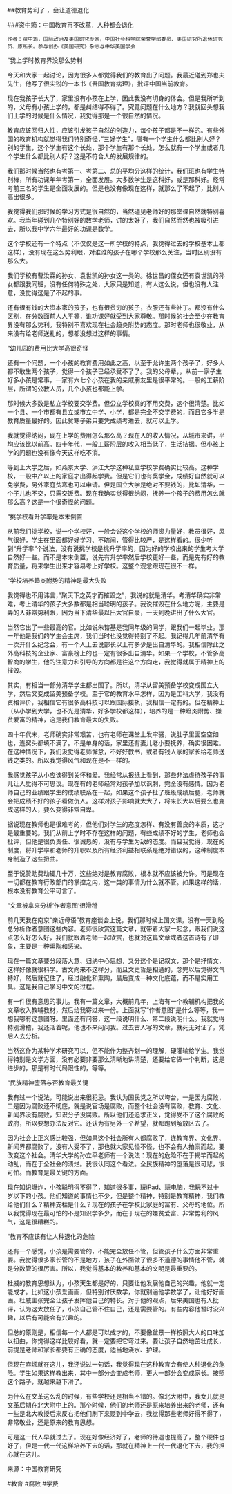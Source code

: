 
##教育势利了 ，会让道德退化


###资中筠：中国教育再不改革，人种都会退化

`作者：资中筠，国际政治及美国研究专家，中国社会科学院荣誉学部委员、美国研究所退休研究员、原所长。参与创办《美国研究》杂志与中华美国学会`

“我上学时教育界没那么势利

今天和大家一起讨论，因为很多人都觉得我们的教育出了问题。我最近碰到郑也夫先生，他写了很尖锐的一本书《吾国教育病理》，批评中国当前教育。

现在我孩子长大了，家里没有小孩在上学，因此我没有切身的体会。但是我所听到的，父母有小孩上学的，都是纠结得不得了。究竟问题在什么地方？我就回头想我们上学的时候是什么情况，我觉得那是一个很自然的情况。

教育应该回归人性，应该引发孩子自然的创造力，每个孩子都是不一样的。有些外国的教育机构就觉得我们特别奇怪，”三好学生”，哪有一个学生什么都比别人好？别的学生，这个学生有这个长处，那个学生有那个长处，怎么就有一个学生或者几个学生什么都比别人好？这是不符合人的发展规律的。

我们那时候当然也有考第一、考第二、总的平均分这样的统计，我们班也有学生特别棒，所有功课年年考第一，全面发展。大多数学生是这科好，或是那科好。经常考前三名的学生是全面发展的。但是也没有像现在这样，就那么了不起了，比别人高出很多。

我觉得我们那时候的学习方式是很自然的，当然碰见老师好的那堂课自然就特别喜欢。我当年碰到几个特别好的数学老师，讲的太好了，我们自然而然也被吸引进去，所以我中学六年最好的功课是数学。

这个学校还有一个特点（不仅仅是这一所学校的特点，我觉得过去的学校基本上都这样），没有现在这么势利眼，对谁谁的孩子在哪个学校那么关注，当时区别没有那么大。

我们学校有曹汝霖的孙女、袁世凯的孙女这一类的。徐世昌的侄女还有袁世凯的孙女都跟我同班，没有任何特殊之处，大家只是知道，有人这么说，但也没有人注意，没觉得这是了不起的事。

还有很有钱的大资本家的孩子，也有很贫穷的孩子，衣服还有些补丁。都没有什么区别，在分数面前人人平等，谁功课好就受到大家尊敬。那时候的社会至少在教育界没有那么势利。我特别不喜欢现在社会趋炎附势的态度。那时老师也很敬业，从来没有给老师送礼的，想都没想过这样的事情。

“幼儿园的费用比大学高很奇怪

还有一个问题，一个小孩的教育费用如此之高，以至于允许生两个孩子了，好多人都不敢生两个孩子，觉得一个孩子已经承受不了了。我的父母辈，，从前一家子生好多小孩是常事，一家有六七个小孩在我的亲戚朋友里是很平常的。一般的工薪阶层，所谓的公教人员，几个小孩也都能上学。

那时候大多数是私立学校要交学费。但公立学校真的不用交费，这个很清楚。比如一个县、一个市都有县立或市立中学、小学，都是完全不交学费的，而且它多半是教育质量最好的。因此贫寒子弟只要凭成绩考进去，就可以上学。

我就觉得纳闷，现在上学的费用怎么那么高？现在人的收入情况，从城市来讲，平均应该比以前高。四十年代，一般工薪阶层的收入相当低了，生活拮据。但小孩上学的问题也没有像今天这样吃不消。

等到上大学之后，如燕京大学、沪江大学这种私立学校学费确实比较高。这种学校，一般中产以上的家庭才出得起学费。但是它们也有奖学金，成绩好自然就可以免学费，另外家庭贫寒也可以申请。但是国立大学是绝对不要钱的，比如清华，一个子儿也不交，只需交饭费。现在我确实觉得很纳闷，抚养一个孩子的费用怎么就那么高？这是一个很奇怪的问题。

“挑学校看升学率是本末倒置

从前我们挑学校，说一个学校好，一般会说这个学校的师资力量好，教员很好，风气很好，学生在里面都好好学习、不瞎闹，管得比较严，是这样看的。很少听到“升学率”个说法，没有说挑学校是挑升学率的，因为好的学校出来的学生考大学自然好一些。而不是本末倒置，说先有升学率然后学校更好一些，而是先有好的教育质量，将来学生出来才容易考上好学校。这整个观念跟现在很不一样。

“学校培养趋炎附势的精神是最大失败

我觉得也不用讳言，”聚天下之英才而摧毁之”，我说的就是清华。考清华确实非常难，考上清华的孩子大多数都是相当聪明的孩子。我说摧毁在什么地方呢，主要是弄的人非常势利眼，因为当下清华最以出大官自豪，一天到晚讲出了什么大官。

当然它出了一些最高的官。比如说朱镕基是我同年级的同学，跟我们一起毕业。那一年他是我们的学生会主席，我们当时也没觉得特别了不起。我记得几年前清华有一次开什么纪念会，有一个人上去说部长以上有多少是出自清华的。我相信除此之外高科技的企业家、富豪榜上的也一定有很多出自清华。如果一个学校，不管多高智商的学生，他的注意力和引导的方向都是往这个方向走，我觉得就属于精神上的摧毁。

其实，有相当一部分清华学生都出国了。所以，清华从留美预备学校变成国立大学，然后又变成留美预备学校。至于它的教育水平怎样，因为是工科大学，我没有资格评价，我相信它有很多高科技可以跟国际接轨，我相信一定有的。但在精神上（从小学到大学，也不光是清华，好多学校都这样），培养的是一种趋炎附势、嫌贫爱富的精神，这是我们教育最大的失败。

四十年代末，老师确实非常艰苦，也有老师在课堂上发牢骚，说肚子里面空空如也，连窝头都填不满了。不是单身的话，家里还有妻儿老小要抚养，确实很困难。在这种情况下，我们没觉得老师懈怠，不好好教书，或者有钱人家的家长给老师送钱之类的。所以我觉得风气和现在是不一样的。

我感觉孩子从小应该得到关怀和爱。我经常从报纸上看到，那些非法虐待孩子的事儿让人觉得不可思议。现在有的老师经常对孩子加以讽刺，完全没有感情。因为老师自己的业绩跟学生的成绩联系在一起，如果这个孩子扯了班级成绩后腿，老师就会把成绩不好的孩子看做仇人。这样对孩子影响就太大了，将来长大以后要么也变成这样的人，要么变得非常自卑。

据说现在教师也是很难考的，但他们对学生的态度怎样、有没有善良的本质，这才是最重要的。我们从前上学时不存在这样的问题，有些成绩不好的学生，老师也会批评，但他是很负责任、很诚恳的，没有与学生为敌的态度。而且我觉得，现在的制度，将升学率和老师的升职以及所有经济利益相联系是绝对错误的，这种制度本身制造了这些扭曲。

至于说赞助费动辄几十万，这些绝对是教育腐败，根本就不应该被允许。可是现在一切都在教育行政部门的掌控之内，这一类的事情为什么就不管。如果这样的话，根本没有教育公平可言了。

“文章被拿来分析‘作者意图’很滑稽

前几天我在南京“亲近母语”教育座谈会上说，我们那时候上国文课，没有一天到晚总分析作者意图这些内容。老师很欣赏这篇文章，就带着大家一起念，跟我们说这点怎么好怎么好，我们就跟着老师一起欣赏，也就对这篇文章或者这首诗有了印象，主要是一种熏陶和感染。

现在一篇文章要分段落大意、归纳中心思想，又分这个是记叙文，那个是抒情文，这样好像就很科学。古文向来不这样分，而且文史哲是相通的，念完以后觉得文气特好，然后就记住了，经过融化和熏陶，最后变成一种文化底蕴，而不是实用工具。这是我自己学习中文的过程。

有一件很有意思的事儿。我有一篇文章，大概前几年，上海有一个教辅机构把我的文章收入教辅教材，然后给我寄过来一份。上面就写“作者意图”是什么等等，我一想我哪有这意图呀。里面还有问答，这一段说明什么、第二段说明什么。我就觉得特别滑稽，我还活着呢，他也不来问问我。过去古人写的文章，就死无对证了，凭后人去分析。

当然这作为某种学术研究可以，但不能作为整齐划一的理解，硬灌输给学生。我觉得特别是文学方面，没有必要非要那么清晰地讲清楚，还要给它做一个判断，这是进步的，那是有时代局限性的，等等。

“民族精神堕落与否教育最关键

我有过一个说法，可能说出来很犯忌。我认为国民党之所以垮台，一是因为腐败，二是因为腐败还不彻底，就是说官场是腐败，而整个社会没有腐败，教育、文化、新闻界没有腐败，知识分子没腐败。所以他们还追求正义，觉得受不了这个腐败的政府，所以要想办法反对它。还认为有另外一个希望，就都跑到解放区去了。

因为社会上正义感比较强，但如果这个社会所有人都腐败了，连教育界、文化界、新闻界都腐败了，没有人受不了，那也就大家见怪不怪，也不会有人拍案而起，要改变这个社会。清华大学的孙立平老师有一个说法：现在的危险不在于揭竿而起的动乱，而在于全社会的溃烂。我很认同这个看法。全民族精神的堕落是很可悲，很可怕。而教育是最关键的方面。

现在知识爆炸，小孩聪明得不得了，知道很多事，玩iPad、玩电脑，我玩不过十岁以下的小孩。他们知道的事情也不少，但是整个精神，特别是教育精神，我们教给他们什么？精神支柱是什么？现在的孩子在学校比家庭的富有、父母的地位。所以我觉得现在最可怕的不是知识学多少，而在于现在的嫌贫爱富、非常势利的风气，这是很糟糕的。

“教育不应该有让人种退化的危险

还有一个感觉，小孩是需要管的，不能完全放任不管，但管孩子什么方面非常重要。我觉得很多家长管的不是地方，孩子在外面做了很多不道德的事情他不管，就是分数管的很厉害。所以，我觉得基本的教养和基本的文明是最重要的。

杜威的教育思想认为，小孩天生都是好的，只要让他发展他自己的兴趣，他就一定能成才。比如这小孩爱画画，但特别讨厌数学，你就别逼他学数学了，让他好好画画。杜威主张完全让孩子发挥他自己的特长。对于他的观点，后来美国也有人批评，认为这太放任了，小孩自己管不住自己，还是需要管的。有些内容他暂时没兴趣，以后有可能会有兴趣的。

但总的原则是，相信每一个人都是可以成才的，不要像盆景一样按照大人的口味加以扭曲，你觉得这样比较好看，就一定要把它弯过来。要让孩子自然地茁壮成长，前提是老师和家长都要有正确的态度，适当地浇水、护理。

但现在麻烦就在这儿，我还说过一句话，我觉得现在这种教育会有使人种退化的危险。学生如果这样教出来，其中一部分会变成老师，更大一部分会变成家长。按照这个路子，就越来越下滑了。

为什么在文革这么乱的时候，有些学校还是相当不错的。像北大附中，我女儿就是文革后期在北大附中上的。那个时候，他们的老师还是原来培养出来的老师，还有一些是北大教授后来反右把他们刷下来贬到中学去，我觉得那些老师好得不得了，非常敬业，还是原来的教育思想。

可是这一代人早就过去了。现在好像经济好了，老师的待遇也提高了，整个硬件也好了，但是一代一代这样培养下去的话，那就在精神上一代一代退化下去，我的担心就在这儿。

来源：中国教育研究

#教育 #腐败 #学费

